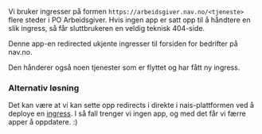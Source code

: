 Vi bruker ingresser på formen `https://arbeidsgiver.nav.no/<tjeneste>` flere steder
i PO Arbeidsgiver. Hvis ingen app er satt opp til å håndtere en slik ingress, så får
sluttbrukeren en veldig teknisk 404-side.

Denne app-en redirected ukjente ingresser til forsiden for bedrifter på nav.no.

Den hånderer også noen tjenester som er flyttet og har fått ny ingress.

### Alternativ løsning
Det kan være at vi kan sette opp redirects i direkte i nais-plattformen ved å deploye en [ingress](https://kubernetes.io/docs/concepts/services-networking/ingress/). I så fall trenger vi ingen app, og med det får vi færre apper å oppdatere. :)
